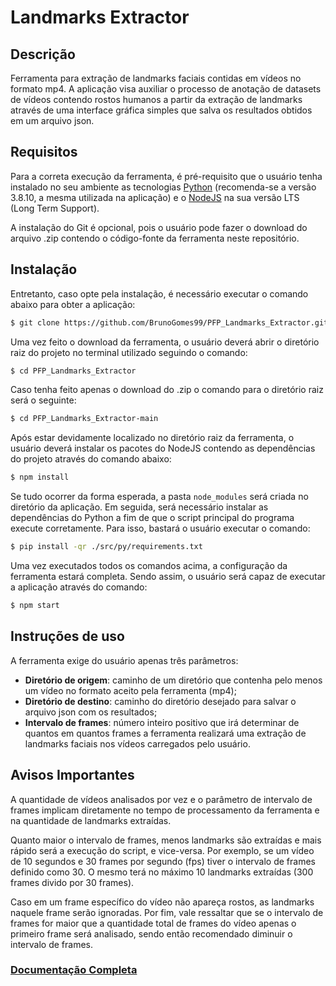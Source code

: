 # Landmarks Extractor

## Descrição
Ferramenta para extração de landmarks faciais contidas em vídeos no formato mp4. A aplicação visa auxiliar o processo de anotação de datasets de vídeos contendo rostos humanos a partir da extração de landmarks através de uma interface gráfica simples que salva os resultados obtidos em um arquivo json.

## Requisitos
Para a correta execução da ferramenta, é pré-requisito que o usuário tenha instalado no seu ambiente as tecnologias <a href="https://www.python.org/downloads/release/python-3810/">Python</a> (recomenda-se a versão 3.8.10, a mesma utilizada na aplicação) e o <a href="https://nodejs.org/pt-br/">NodeJS</a> na sua versão LTS (Long Term Support).

A instalação do Git é opcional, pois o usuário pode fazer o download do arquivo .zip contendo o código-fonte da ferramenta neste repositório. 

## Instalação
Entretanto, caso opte pela instalação, é necessário executar o comando abaixo para obter a aplicação:
```sh
$ git clone https://github.com/BrunoGomes99/PFP_Landmarks_Extractor.git
```
Uma vez feito o download da ferramenta, o usuário deverá abrir o diretório raiz do projeto no terminal utilizado seguindo o comando:
```sh
$ cd PFP_Landmarks_Extractor
```
Caso tenha feito apenas o download do .zip o comando para o diretório raiz será o seguinte:
```sh
$ cd PFP_Landmarks_Extractor-main
```
Após estar devidamente localizado no diretório raiz da ferramenta, o usuário deverá instalar os pacotes do NodeJS contendo as dependências do projeto através do comando abaixo:
```sh
$ npm install
```
Se tudo ocorrer da forma esperada, a pasta `node_modules` será criada no diretório da aplicação. Em seguida, será necessário instalar as dependências do Python a fim de que o script principal do programa execute corretamente. Para isso, bastará o usuário executar o comando:
```sh
$ pip install -qr ./src/py/requirements.txt
```
Uma vez executados todos os comandos acima, a configuração da ferramenta estará completa. Sendo assim, o usuário será capaz de executar a aplicação através do comando:
```sh
$ npm start
```
## Instruções de uso
A ferramenta exige do usuário apenas três parâmetros:
* **Diretório de origem**: caminho de um diretório que contenha pelo menos um vídeo no formato aceito pela ferramenta (mp4);
* **Diretório de destino**: caminho do diretório desejado para salvar o arquivo json com os resultados;
* **Intervalo de frames**: número inteiro positivo que irá determinar de quantos em quantos frames a ferramenta realizará uma extração de landmarks faciais nos vídeos carregados pelo usuário.

## Avisos Importantes
A quantidade de vídeos analisados por vez e o parâmetro de intervalo de frames implicam diretamente no tempo de processamento da ferramenta e na quantidade de landmarks extraídas.

Quanto maior o intervalo de frames, menos landmarks são extraídas e mais rápido será a execução do script, e vice-versa. Por exemplo, se um vídeo de 10 segundos e 30 frames por segundo (fps) tiver o intervalo de frames definido como 30. O mesmo terá no máximo 10 landmarks extraídas (300 frames divido por 30 frames).

Caso em um frame específico do vídeo não apareça rostos, as landmarks naquele frame serão ignoradas. Por fim, vale ressaltar que se o intervalo de frames for maior que a quantidade total de frames do vídeo apenas o primeiro frame será analisado, sendo então recomendado diminuir o intervalo de frames.

### [Documentação Completa](https://github.com/BrunoGomes99/PFP_Landmarks_Extractor/blob/main/PFP_Documentacao_Landmark_Extractor.pdf)
